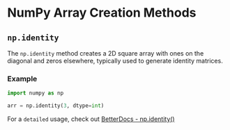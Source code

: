 # NumPy Array Creation Methods

## `np.identity`

The `np.identity` method creates a 2D square array with ones on the diagonal and zeros elsewhere, typically used to generate identity matrices.

### Example

```python
import numpy as np

arr = np.identity(3, dtype=int)
```

For a `detailed` usage, check out [BetterDocs - np.identity()](https://betterdocs.tech/python/libs/numpy/stable/creation/identity)